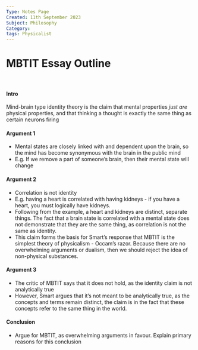 ```yaml
---
Type: Notes Page
Created: 11th September 2023
Subject: Philosophy
Category: 
tags: Physicalist
---
```

# MBTIT Essay Outline

</br>

#### Intro

Mind-brain type identity theory is the claim that mental properties *just are* physical properties, and that thinking a thought is exactly the same thing as certain neurons firing

#### Argument 1

- Mental states are closely linked with and dependent upon the brain, so the mind has become synonymous with the brain in the public mind
- E.g. If we remove a part of someone’s brain, then their mental state will change

#### Argument 2

- Correlation is not identity
- E.g. having a heart is correlated with having kidneys - if you have a heart, you must logically have kidneys.
- Following from the example, a heart and kidneys are distinct, separate things. The fact that a brain state is correlated with a mental state does not demonstrate that they are the same thing, as correlation is not the same as identity. 
- This claim forms the basis for Smart’s response that MBTIT is the simplest theory of physicalism - Occam’s razor. Because there are no overwhelming arguments or dualism, then we should reject the idea of non-physical substances.

#### Argument 3

- The critic of MBTIT says that it does not hold, as the identity claim is not analytically true
- However, Smart argues that it’s not meant to be analytically true, as the concepts and terms remain distinct, the claim is in the fact that these concepts refer to the same thing in the world.

#### Conclusion

- Argue for MBTIT, as overwhelming arguments in favour. Explain primary reasons for this conclusion